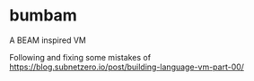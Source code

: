 # bumbam
A BEAM inspired VM

Following and fixing some mistakes of https://blog.subnetzero.io/post/building-language-vm-part-00/

